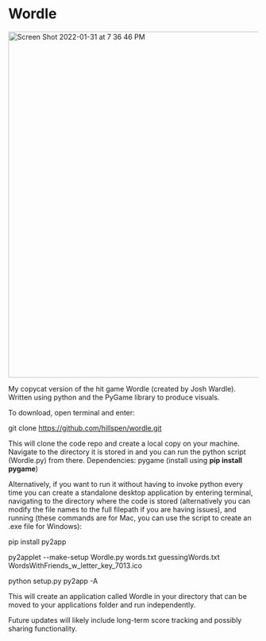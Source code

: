 # Wordle

<img width="697" alt="Screen Shot 2022-01-31 at 7 36 46 PM" src="https://user-images.githubusercontent.com/64491468/151895732-61e8fbdc-728a-4403-93b0-267bea2ece79.png">


My copycat version of the hit game Wordle (created by Josh Wardle). Written using python and the PyGame library to produce visuals. 

To download, open terminal and enter:

git clone https://github.com/hillspen/wordle.git

This will clone the code repo and create a local copy on your machine. Navigate to the directory it is stored in and you can run the python script (Wordle.py) from there. Dependencies: pygame (install using **pip install pygame**)

Alternatively, if you want to run it without having to invoke python every time you can create a standalone desktop application by entering terminal, navigating to the directory where the code is stored (alternatively you can modify the file names to the full filepath if you are having issues), and running (these commands are for Mac, you can use the script to create an .exe file for Windows):

pip install py2app

py2applet --make-setup Wordle.py words.txt guessingWords.txt WordsWithFriends_w_letter_key_7013.ico

python setup.py py2app -A


This will create an application called Wordle in your directory that can be moved to your applications folder and run independently. 

Future updates will likely include long-term score tracking and possibly sharing functionality.

